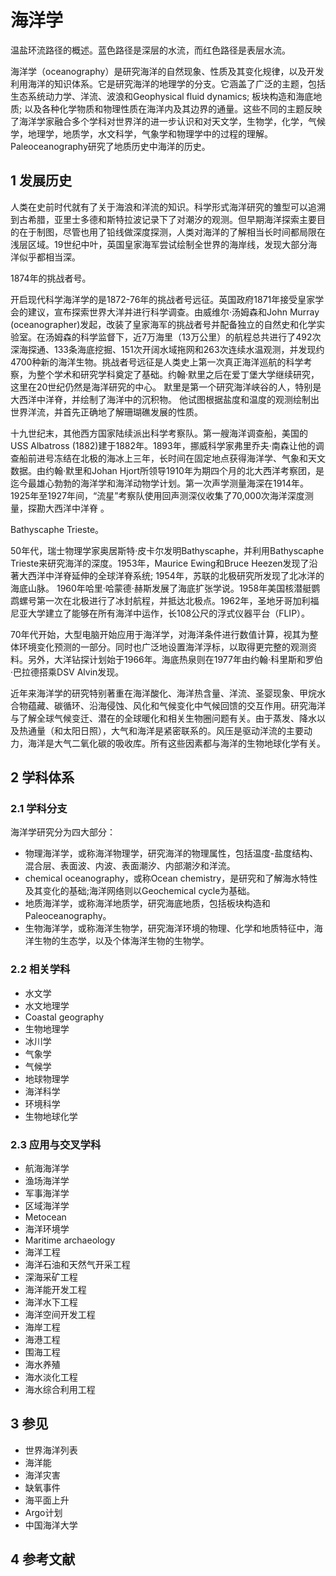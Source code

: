 # 海洋学



温盐环流路径的概述。蓝色路径是深层的水流，而红色路径是表层水流。

海洋学（oceanography）是研究海洋的自然现象、性质及其变化规律，以及开发利用海洋的知识体系。它是研究海洋的地理学的分支。它涵盖了广泛的主题，包括生态系统动力学、洋流、波浪和Geophysical fluid dynamics; 板块构造和海底地质; 以及各种化学物质和物理性质在海洋内及其边界的通量。这些不同的主题反映了海洋学家融合多个学科对世界洋的进一步认识和对天文学，生物学，化学，气候学，地理学，地质学，水文科学，气象学和物理学中的过程的理解。Paleoceanography研究了地质历史中海洋的历史。



## 1 发展历史

人类在史前时代就有了关于海浪和洋流的知识。科学形式海洋研究的雏型可以追溯到古希腊，亚里士多德和斯特拉波记录下了对潮汐的观测。但早期海洋探索主要目的在于制图，尽管也用了铅线做深度探测，人类对海洋的了解相当长时间都局限在浅层区域。19世纪中叶，英国皇家海军尝试绘制全世界的海岸线，发现大部分海洋似乎都相当深。

1874年的挑战者号。

开启现代科学海洋学的是1872-76年的挑战者号远征。英国政府1871年接受皇家学会的建议，宣布探索世界大洋并进行科学调查。由威维尔·汤姆森和John Murray (oceanographer)发起，改装了皇家海军的挑战者号并配备独立的自然史和化学实验室。在汤姆森的科学监督下，近7万海里（13万公里）的航程总共进行了492次深海探通、133条海底挖掘、151次开阔水域拖网和263次连续水温观测，并发现约4700种新的海洋生物。挑战者号远征是人类史上第一次真正海洋巡航的科学考察，为整个学术和研究学科奠定了基础。约翰·默里之后在爱丁堡大学继续研究，这里在20世纪仍然是海洋研究的中心。 默里是第一个研究海洋峡谷的人，特别是大西洋中洋脊，并绘制了海洋中的沉积物。 他试图根据盐度和温度的观测绘制出世界洋流，并首先正确地了解珊瑚礁发展的性质。

十九世纪末，其他西方国家陆续派出科学考察队。第一艘海洋调查船，美国的USS Albatross (1882)建于1882年。1893年，挪威科学家弗里乔夫·南森让他的调查船前进号冻结在北极的海冰上三年，长时间在固定地点获得海洋学、气象和天文数据。由约翰·默里和Johan Hjort所领导1910年为期四个月的北大西洋考察团，是迄今最雄心勃勃的海洋学和海洋动物学计划。第一次声学测量海深在1914年。1925年至1927年间，“流星”考察队使用回声测深仪收集了70,000次海洋深度测量，探勘大西洋中洋脊 。

Bathyscaphe Trieste。

50年代，瑞士物理学家奥居斯特·皮卡尔发明Bathyscaphe，并利用Bathyscaphe Trieste来研究海洋的深度。1953年，Maurice Ewing和Bruce Heezen发现了沿著大西洋中洋脊延伸的全球洋脊系统; 1954年，苏联的北极研究所发现了北冰洋的海底山脉。 1960年哈里·哈蒙德·赫斯发展了海底扩张学说。1958年美国核潜艇鹦鹉螺号第一次在北极进行了冰封航程，并抵达北极点。1962年，圣地牙哥加利福尼亚大学建立了能够在所有海洋中运作，长108公尺的浮式仪器平台（FLIP）。

70年代开始，大型电脑开始应用于海洋学，对海洋条件进行数值计算，视其为整体环境变化预测的一部分。同时也广泛地设置海洋浮标，以取得更完整的观测资料。另外，大洋钻探计划始于1966年。海底热泉则在1977年由约翰·科里斯和罗伯·巴拉德搭乘DSV Alvin发现。

近年来海洋学的研究特别著重在海洋酸化、海洋热含量、洋流、圣婴现象、甲烷水合物蕴藏、碳循环、沿海侵蚀、风化和气候变化中气候回馈的交互作用。研究海洋与了解全球气候变迁、潜在的全球暖化和相关生物圈问题有关。由于蒸发、降水以及热通量（和太阳日照），大气和海洋是紧密联系的。风压是驱动洋流的主要动力，海洋是大气二氧化碳的吸收库。所有这些因素都与海洋的生物地球化学有关。



## 2 学科体系



### 2.1 学科分支

海洋学研究分为四大部分：

* 物理海洋学，或称海洋物理学，研究海洋的物理属性，包括温度-盐度结构、混合层、表面波、内波、表面潮汐、内部潮汐和洋流。
* chemical oceanography，或称Ocean chemistry，是研究和了解海水特性及其变化的基础;海洋网络则以Geochemical cycle为基础。
* 地质海洋学，或称海洋地质学，研究海底地质，包括板块构造和Paleoceanography。
* 生物海洋学，或称海洋生物学，研究海洋环境的物理、化学和地质特征中，海洋生物的生态学，以及个体海洋生物的生物学。



### 2.2 相关学科

* 水文学
* 水文地理学
* Coastal geography
* 生物地理学
* 冰川学
* 气象学
* 气候学
* 地球物理学
* 海洋科学
* 环境科学
* 生物地球化学



### 2.3 应用与交叉学科

* 航海海洋学
* 渔场海洋学
* 军事海洋学
* 区域海洋学
* Metocean
* 海洋环境学
* Maritime archaeology
* 海洋工程
* 海洋石油和天然气开采工程
* 深海采矿工程
* 海洋能开发工程
* 海洋水下工程
* 海洋空间开发工程
* 海岸工程
* 海港工程
* 围海工程
* 海水养殖
* 海水淡化工程
* 海水综合利用工程



## 3 参见

* 世界海洋列表
* 海洋能
* 海洋灾害
* 缺氧事件
* 海平面上升
* Argo计划
* 中国海洋大学



## 4 参考文献



